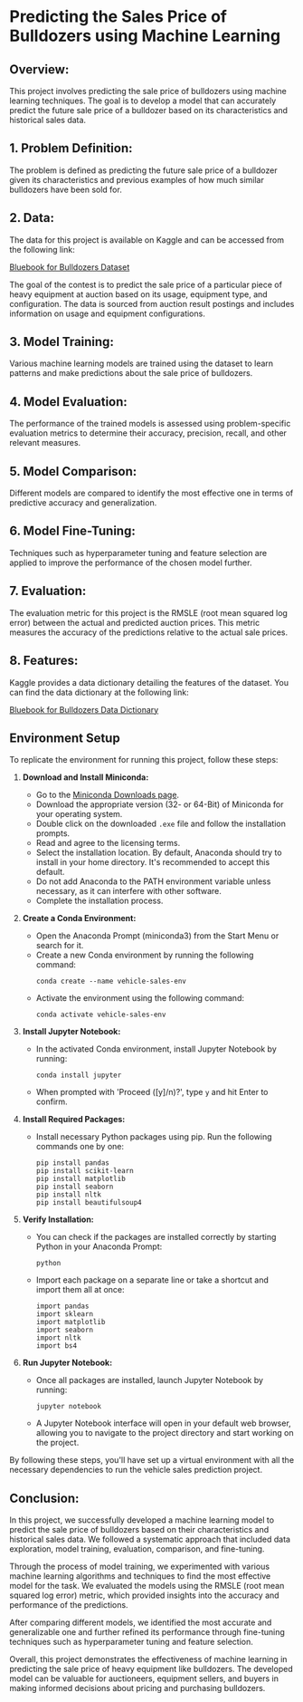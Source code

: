 # Predicting the Sales Price of Bulldozers using Machine Learning

## Overview:

This project involves predicting the sale price of bulldozers using machine learning techniques. The goal is to develop a model that can accurately predict the future sale price of a bulldozer based on its characteristics and historical sales data.

## 1. Problem Definition:

The problem is defined as predicting the future sale price of a bulldozer given its characteristics and previous examples of how much similar bulldozers have been sold for.

## 2. Data:

The data for this project is available on Kaggle and can be accessed from the following link:

[Bluebook for Bulldozers Dataset](https://www.kaggle.com/c/bluebook-for-bulldozers/data)

The goal of the contest is to predict the sale price of a particular piece of heavy equipment at auction based on its usage, equipment type, and configuration. The data is sourced from auction result postings and includes information on usage and equipment configurations.

## 3. Model Training:

Various machine learning models are trained using the dataset to learn patterns and make predictions about the sale price of bulldozers.

## 4. Model Evaluation:

The performance of the trained models is assessed using problem-specific evaluation metrics to determine their accuracy, precision, recall, and other relevant measures.

## 5. Model Comparison:

Different models are compared to identify the most effective one in terms of predictive accuracy and generalization.

## 6. Model Fine-Tuning:

Techniques such as hyperparameter tuning and feature selection are applied to improve the performance of the chosen model further.

## 7. Evaluation:

The evaluation metric for this project is the RMSLE (root mean squared log error) between the actual and predicted auction prices. This metric measures the accuracy of the predictions relative to the actual sale prices.

## 8. Features:

Kaggle provides a data dictionary detailing the features of the dataset. You can find the data dictionary at the following link:

[Bluebook for Bulldozers Data Dictionary](https://www.kaggle.com/c/bluebook-for-bulldozers/data)

## Environment Setup

To replicate the environment for running this project, follow these steps:

1. **Download and Install Miniconda:**
   - Go to the [Miniconda Downloads page](https://docs.anaconda.com/free/miniconda/index.html).
   - Download the appropriate version (32- or 64-Bit) of Miniconda for your operating system.
   - Double click on the downloaded `.exe` file and follow the installation prompts.
   - Read and agree to the licensing terms.
   - Select the installation location. By default, Anaconda should try to install in your home directory. It's recommended to accept this default.
   - Do not add Anaconda to the PATH environment variable unless necessary, as it can interfere with other software.
   - Complete the installation process.

2. **Create a Conda Environment:**
   - Open the Anaconda Prompt (miniconda3) from the Start Menu or search for it.
   - Create a new Conda environment by running the following command:
     ```
     conda create --name vehicle-sales-env
     ```
   - Activate the environment using the following command:
     ```
     conda activate vehicle-sales-env
     ```

3. **Install Jupyter Notebook:**
   - In the activated Conda environment, install Jupyter Notebook by running:
     ```
     conda install jupyter
     ```
   - When prompted with 'Proceed ([y]/n)?', type `y` and hit Enter to confirm.

4. **Install Required Packages:**
   - Install necessary Python packages using pip. Run the following commands one by one:
     ```
     pip install pandas
     pip install scikit-learn
     pip install matplotlib
     pip install seaborn
     pip install nltk
     pip install beautifulsoup4
     ```

5. **Verify Installation:**
   - You can check if the packages are installed correctly by starting Python in your Anaconda Prompt:
     ```
     python
     ```
   - Import each package on a separate line or take a shortcut and import them all at once:
     ```
     import pandas
     import sklearn
     import matplotlib
     import seaborn
     import nltk
     import bs4
     ```

6. **Run Jupyter Notebook:**
   - Once all packages are installed, launch Jupyter Notebook by running:
     ```
     jupyter notebook
     ```
   - A Jupyter Notebook interface will open in your default web browser, allowing you to navigate to the project directory and start working on the project.

By following these steps, you'll have set up a virtual environment with all the necessary dependencies to run the vehicle sales prediction project.

## Conclusion:

In this project, we successfully developed a machine learning model to predict the sale price of bulldozers based on their characteristics and historical sales data. We followed a systematic approach that included data exploration, model training, evaluation, comparison, and fine-tuning.

Through the process of model training, we experimented with various machine learning algorithms and techniques to find the most effective model for the task. We evaluated the models using the RMSLE (root mean squared log error) metric, which provided insights into the accuracy and performance of the predictions.

After comparing different models, we identified the most accurate and generalizable one and further refined its performance through fine-tuning techniques such as hyperparameter tuning and feature selection.

Overall, this project demonstrates the effectiveness of machine learning in predicting the sale price of heavy equipment like bulldozers. The developed model can be valuable for auctioneers, equipment sellers, and buyers in making informed decisions about pricing and purchasing bulldozers.

